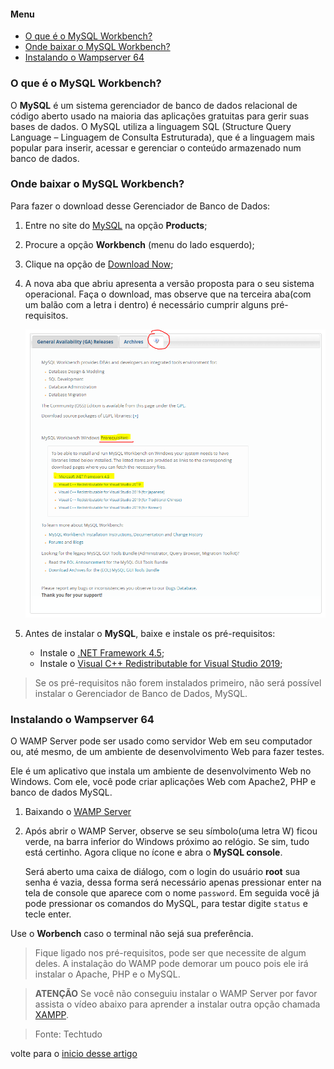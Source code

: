 <a id="inicio"></a>

#### Menu

- [O que é o MySQL Workbench?](#o-que-é-o-mysql-workbench)
- [Onde baixar o MySQL Workbench?](#onde-baixar-o-mysql-workbench)
- [Instalando o Wampserver 64](#instalando-o-wampserver-64)

<a id="ancora1"></a>
### O que é o MySQL Workbench?

O **MySQL** é um sistema gerenciador de banco de dados relacional de código aberto usado na maioria das aplicações gratuitas para gerir suas bases de dados. O MySQL utiliza a linguagem SQL (Structure Query Language – Linguagem de Consulta Estruturada), que é a linguagem mais popular para inserir, acessar e gerenciar o conteúdo armazenado num banco de dados.

### Onde baixar o MySQL Workbench?

Para fazer o download desse Gerenciador de Banco de Dados:

1. Entre no site do [MySQL](https://www.mysql.com/products/workbench/) na opção **Products**;
2. Procure a opção **Workbench** (menu do lado esquerdo);
3. Clique na opção de [Download Now](https://dev.mysql.com/downloads/workbench/);
4. A nova aba que abriu apresenta a versão proposta para o seu sistema operacional. Faça o download, mas observe que na terceira aba(com um balão com a letra i dentro) é necessário cumprir alguns pré-requisitos.
   
   ![Pré-requisitos necessários](img/mysql_prerequisitos.PNG)
5. Antes de instalar o **MySQL**, baixe e instale os pré-requisitos:
    - Instale o [.NET Framework 4.5](https://www.microsoft.com/en-us/download/details.aspx?id=30653);
    - Instale o [Visual C++ Redistributable for Visual Studio 2019](https://visualstudio.microsoft.com/downloads/?q=Visual+C%2B%2B+Redistributable+for+Visual+Studio+2019);

> Se os pré-requisitos não forem instalados primeiro, não será possível instalar o Gerenciador de Banco de Dados, MySQL.

### Instalando o Wampserver 64

O WAMP Server pode ser usado como servidor Web em seu computador ou, até mesmo, de um ambiente de desenvolvimento Web para fazer testes.

Ele é um aplicativo que instala um ambiente de desenvolvimento Web no Windows. Com ele, você pode criar aplicações Web com Apache2, PHP e banco de dados MySQL. 

1. Baixando o [WAMP Server](https://www.wampserver.com/en/)
2. Após abrir o WAMP Server, observe se seu símbolo(uma letra W) ficou verde, na barra inferior do Windows próximo ao relógio. Se sim, tudo está certinho. Agora clique no ícone e abra o **MySQL console**.

   Será aberto uma caixa de diálogo, com o login do usuário **root** sua senha é vazia, dessa forma será necessário apenas pressionar enter na tela de console que aparece com o nome ``password``. Em seguida você já pode pressionar os comandos do MySQL, para testar digite ``status`` e tecle enter.

Use o **Worbench** caso o terminal não sejá sua preferência.
> Fique ligado nos pré-requisitos, pode ser que necessite de algum deles. A instalação do WAMP pode demorar um pouco pois ele irá instalar o Apache, PHP e o MySQL.

>**ATENÇÃO**
> Se você não conseguiu instalar o WAMP Server por favor assista o vídeo abaixo para aprender a instalar outra opção chamada [XAMPP](https://www.youtube.com/watch?v=R2HrwSQ6EPM).

> Fonte: Techtudo

volte para o [inicio desse artigo](#inicio)